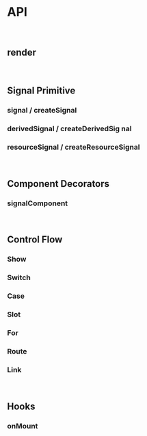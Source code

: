 
# API

<br>

## render

<br>

## Signal Primitive

### signal / createSignal 

### derivedSignal / createDerivedSig    nal 

### resourceSignal / createResourceSignal 

<br>

## Component Decorators

### signalComponent

<br>

## Control Flow

### Show

### Switch

### Case

### Slot

### For

### Route

### Link

<br>

## Hooks

### onMount